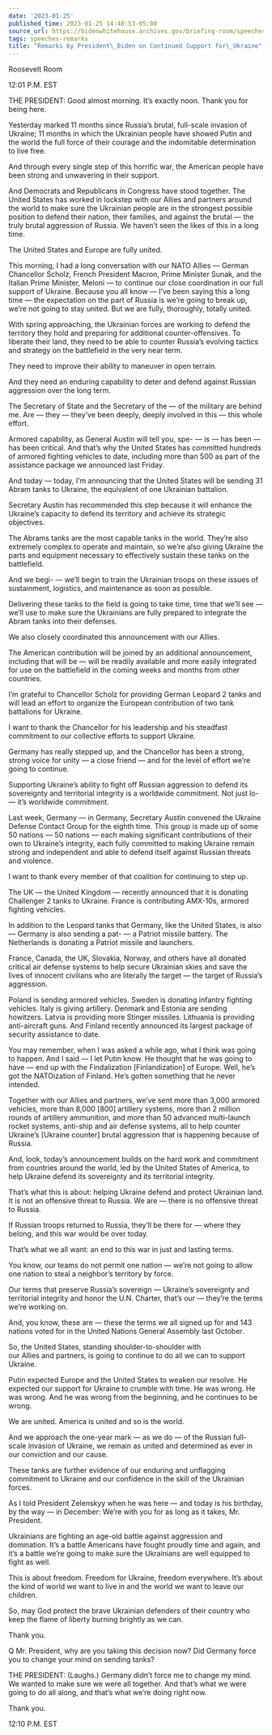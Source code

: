```yaml
---
date: '2023-01-25'
published_time: 2023-01-25 14:48:53-05:00
source_url: https://bidenwhitehouse.archives.gov/briefing-room/speeches-remarks/2023/01/25/remarks-by-president-biden-on-continued-support-for-ukraine/
tags: speeches-remarks
title: "Remarks by President\_Biden on Continued Support for\_Ukraine"
---
```

 
Roosevelt Room

12:01 P.M. EST

THE PRESIDENT: Good almost morning. It’s exactly noon. Thank you for
being here.

Yesterday marked 11 months since Russia’s brutal, full-scale invasion of
Ukraine; 11 months in which the Ukrainian people have showed Putin and
the world the full force of their courage and the indomitable
determination to live free.

And through every single step of this horrific war, the American people
have been strong and unwavering in their support.

And Democrats and Republicans in Congress have stood together. The
United States has worked in lockstep with our Allies and partners around
the world to make sure the Ukrainian people are in the strongest
possible position to defend their nation, their families, and against
the brutal — the truly brutal aggression of Russia. We haven’t seen the
likes of this in a long time.

The United States and Europe are fully united.

This morning, I had a long conversation with our NATO Allies — German
Chancellor Scholz, French President Macron, Prime Minister Sunak, and
the Italian Prime Minister, Meloni — to continue our close coordination
in our full support of Ukraine. Because you all know — I’ve been saying
this a long time — the expectation on the part of Russia is we’re going
to break up, we’re not going to stay united. But we are fully,
thoroughly, totally united.

With spring approaching, the Ukrainian forces are working to defend the
territory they hold and preparing for additional counter-offensives. To
liberate their land, they need to be able to counter Russia’s evolving
tactics and strategy on the battlefield in the very near term.

They need to improve their ability to maneuver in open terrain.

And they need an enduring capability to deter and defend against Russian
aggression over the long term.

The Secretary of State and the Secretary of the — of the military are
behind me. Are — they — they’ve been deeply, deeply involved in this —
this whole effort.

Armored capability, as General Austin will tell you, spe- — is — has
been — has been critical. And that’s why the United States has committed
hundreds of armored fighting vehicles to date, including more than 500
as part of the assistance package we announced last Friday.

And today — today, I’m announcing that the United States will be sending
31 Abram tanks to Ukraine, the equivalent of one Ukrainian battalion.

Secretary Austin has recommended this step because it will enhance the
Ukraine’s capacity to defend its territory and achieve its strategic
objectives.

The Abrams tanks are the most capable tanks in the world. They’re also
extremely complex to operate and maintain, so we’re also giving Ukraine
the parts and equipment necessary to effectively sustain these tanks on
the battlefield.

And we begi- — we’ll begin to train the Ukrainian troops on these issues
of sustainment, logistics, and maintenance as soon as possible.

Delivering these tanks to the field is going to take time, time that
we’ll see — we’ll use to make sure the Ukrainians are fully prepared to
integrate the Abram tanks into their defenses.

We also closely coordinated this announcement with our Allies.

The American contribution will be joined by an additional announcement,
including that will be — will be readily available and more easily
integrated for use on the battlefield in the coming weeks and months
from other countries.

I’m grateful to Chancellor Scholz for providing German Leopard 2 tanks
and will lead an effort to organize the European contribution of two
tank battalions for Ukraine.

I want to thank the Chancellor for his leadership and his steadfast
commitment to our collective efforts to support Ukraine.

Germany has really stepped up, and the Chancellor has been a strong,
strong voice for unity — a close friend — and for the level of effort
we’re going to continue.

Supporting Ukraine’s ability to fight off Russian aggression to defend
its sovereignty and territorial integrity is a worldwide commitment. Not
just lo- — it’s worldwide commitment.

Last week, Germany — in Germany, Secretary Austin convened the Ukraine
Defense Contact Group for the eighth time. This group is made up of some
50 nations — 50 nations — each making significant contributions of their
own to Ukraine’s integrity, each fully committed to making Ukraine
remain strong and independent and able to defend itself against Russian
threats and violence.

I want to thank every member of that coalition for continuing to step
up.

The UK — the United Kingdom — recently announced that it is donating
Challenger 2 tanks to Ukraine. France is contributing AMX-10s, armored
fighting vehicles.

In addition to the Leopard tanks that Germany, like the United States,
is also — Germany is also sending a pat- — a Patriot missile battery.
The Netherlands is donating a Patriot missile and launchers.

France, Canada, the UK, Slovakia, Norway, and others have all donated
critical air defense systems to help secure Ukrainian skies and save the
lives of innocent civilians who are literally the target — the target of
Russia’s aggression.

Poland is sending armored vehicles. Sweden is donating infantry fighting
vehicles. Italy is giving artillery. Denmark and Estonia are sending
howitzers. Latvia is providing more Stinger missiles. Lithuania is
providing anti-aircraft guns. And Finland recently announced its largest
package of security assistance to date.

You may remember, when I was asked a while ago, what I think was going
to happen. And I said — I let Putin know. He thought that he was going
to have — end up with the Findalization \[Finlandization\] of Europe.
Well, he’s got the NATOization of Finland. He’s gotten something that he
never intended.

Together with our Allies and partners, we’ve sent more than 3,000
armored vehicles, more than 8,000 \[800\] artillery systems, more than 2
million rounds of artillery ammunition, and more than 50 advanced
multi-launch rocket systems, anti-ship and air defense systems, all to
help counter Ukraine’s \[Ukraine counter\] brutal aggression that is
happening because of Russia.

And, look, today’s announcement builds on the hard work and commitment
from countries around the world, led by the United States of America, to
help Ukraine defend its sovereignty and its territorial integrity.

That’s what this is about: helping Ukraine defend and protect Ukrainian
land. It is not an offensive threat to Russia. We are — there is no
offensive threat to Russia.

If Russian troops returned to Russia, they’ll be there for — where they
belong, and this war would be over today.

That’s what we all want: an end to this war in just and lasting terms.

You know, our teams do not permit one nation — we’re not going to allow
one nation to steal a neighbor’s territory by force.

Our terms that preserve Russia’s sovereign — Ukraine’s sovereignty and
territorial integrity and honor the U.N. Charter, that’s our — they’re
the terms we’re working on.

And, you know, these are — these the terms we all signed up for and 143
nations voted for in the United Nations General Assembly last October.

So, the United States, standing shoulder-to-shoulder with  
our Allies and partners, is going to continue to do all we can to
support Ukraine.

Putin expected Europe and the United States to weaken our resolve. He
expected our support for Ukraine to crumble with time. He was wrong. He
was wrong. And he was wrong from the beginning, and he continues to be
wrong.

We are united. America is united and so is the world.

And we approach the one-year mark — as we do — of the Russian full-scale
invasion of Ukraine, we remain as united and determined as ever in our
conviction and our cause.

These tanks are further evidence of our enduring and unflagging
commitment to Ukraine and our confidence in the skill of the Ukrainian
forces.

As I told President Zelenskyy when he was here — and today is his
birthday, by the way — in December: We’re with you for as long as it
takes, Mr. President.

Ukrainians are fighting an age-old battle against aggression and
domination. It’s a battle Americans have fought proudly time and again,
and it’s a battle we’re going to make sure the Ukrainians are well
equipped to fight as well.

This is about freedom. Freedom for Ukraine, freedom everywhere. It’s
about the kind of world we want to live in and the world we want to
leave our children.

So, may God protect the brave Ukrainian defenders of their country who
keep the flame of liberty burning brightly as we can.

Thank you.

Q Mr. President, why are you taking this decision now? Did Germany force
you to change your mind on sending tanks?

THE PRESIDENT: (Laughs.) Germany didn’t force me to change my mind. We
wanted to make sure we were all together. And that’s what we were going
to do all along, and that’s what we’re doing right now.

Thank you.

12:10 P.M. EST
